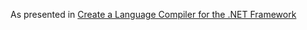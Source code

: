 As presented in [Create a Language Compiler for the .NET Framework](https://msdn.microsoft.com/en-us/magazine/cc136756.aspx)
